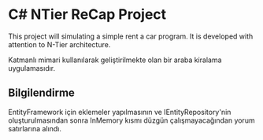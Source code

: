 # C# NTier ReCap Project

This project will simulating a simple rent a car program. It is developed with attention to N-Tier architecture.

Katmanlı mimari kullanılarak geliştirilmekte olan bir araba kiralama uygulamasıdır. 

## Bilgilendirme

EntityFramework için eklemeler yapılmasının ve IEntityRepository'nin oluşturulmasından sonra InMemory kısmı düzgün çalışmayacağından yorum satırlarına alındı.
